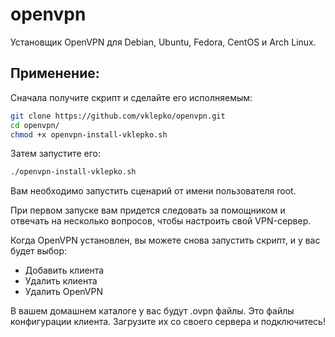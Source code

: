 # openvpn

Установщик OpenVPN для Debian, Ubuntu, Fedora, CentOS и Arch Linux.

## Применение:

Сначала получите скрипт и сделайте его исполняемым:

```bash
git clone https://github.com/vklepko/openvpn.git
cd openvpn/
chmod +x openvpn-install-vklepko.sh
```

Затем запустите его:

```sh
./openvpn-install-vklepko.sh
```
Вам необходимо запустить сценарий от имени пользователя root.

При первом запуске вам придется следовать за помощником и отвечать на несколько вопросов, чтобы настроить свой VPN-сервер.

Когда OpenVPN установлен, вы можете снова запустить скрипт, и у вас будет выбор:

- Добавить клиента
- Удалить клиента
- Удалить OpenVPN

В вашем домашнем каталоге у вас будут .ovpn файлы. Это файлы конфигурации клиента. Загрузите их со своего сервера и подключитесь!
